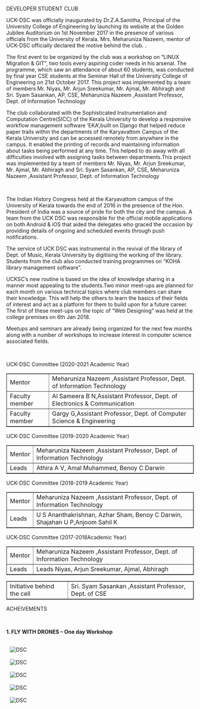 DEVELOPER STUDENT CLUB
<p>UCK-DSC was officially inaugurated by Dr.Z.A.Samitha, Principal of the University College of Engineering by launching its website at the Golden Jubilee Auditorium on 1st November 2017 in the presence of various officials from the University of Kerala.  Mrs. Meharuniza Nazeem, mentor of UCK-DSC officially declared the motive behind the club. .</p>
<p>The first event to be organized by the club was a workshop on “LINUX Migration &amp; GIT”, two tools every aspiring coder needs in his arsenal. The programme, which saw an attendance of about 60 students, was conducted by final year CSE students at the Seminar Hall of the University College of Engineering on 21st October 2017.  This project was implemented by a team of members Mr. Niyas, Mr. Arjun Sreekumar, Mr. Ajmal, Mr. Abhiragh and  Sri. Syam Sasankan, AP, CSE, Meharuniza Nazeem ,Assistant Professor, Dept. of Information Technology </p>
<p>The club collaborated with the Sophisticated Instrumentation and Computation Centre(SICC) of the Kerala University to develop a responsive workflow management software ‘EKA’,built on Django that helped reduce paper trails within the departments of the Karyavattom Campus of the Kerala University and can be accessed remotely from anywhere in the campus. It enabled the printing of records and maintaining information about tasks being performed at any time. This helped to do away with all difficulties involved with assigning tasks between departments.This project was implemented by a team of members Mr. Niyas, Mr. Arjun Sreekumar, Mr. Ajmal, Mr. Abhiragh and  Sri. Syam Sasankan, AP, CSE, Meharuniza Nazeem ,Assistant Professor, Dept. of Information Technology</p><br/>
<p>The Indian History Congress held at the Karyavattom campus of the University of Kerala towards the end of 2016 in the presence of the Hon. President of India was a source of pride for both the city and the campus. A team from the UCK DSC was responsible for the official mobile applications on both Android &amp; iOS that aided the delegates who graced the occasion by providing details of ongoing and scheduled events through push notifications.
<p>The service of UCK DSC was instrumental in the revival of the library of Dept. of Music, Kerala University by digitising the working of the library. Students from the club also conducted training programmes on “KOHA library management software”.
<p>UCKSC’s new routine is based on the idea of knowledge sharing in a manner most appealing to the students.Two minor meet-ups are planned for each month on various technical topics where club members can share their knowledge. This will help the others to learn the basics of their fields of interest and act as a platform for them to build upon for a future career. The first of these meet-ups on the topic of “Web Designing” was held at the college premises on 6th Jan 2018. 
<p>Meetups and seminars are already being organized for the next few months along with a number of workshops to increase interest in computer science associated fields.

</p><br/>
<p>UCK-DSC Committee (2020-2021 Academic Year)</p>
<table border="1" cellpadding="8" style="border-collapse:collapse;">
<tr><td>Mentor</td><td>Meharuniza Nazeem ,Assistant Professor, Dept. of Information Technology </td></tr>
<tr><td>Faculty member</td><td>Al Sameera B N,Assistant Professor, Dept. of Electronics &amp; Communication</td></tr>
<tr><td>Faculty member</td><td>Gargy G,Assistant Professor, Dept. of Computer Science &amp; Engineering</td></tr></table>
<p>UCK-DSC Committee (2019-2020 Academic Year)</p>
<table border="1" cellpadding="8" style="border-collapse:collapse;">
<tr><td>Mentor</td><td>Meharuniza Nazeem ,Assistant Professor, Dept. of Information Technology</td></tr>
<tr><td>Leads</td><td>Athira A V, Amal Muhammed, Benoy C Darwin</td></tr>
</table>
<p>UCK-DSC Committee (2018-2019 Academic Year)</p>
<table border="1" cellpadding="8" style="border-collapse:collapse;">
<tr><td>Mentor</td><td>Meharuniza Nazeem ,Assistant Professor, Dept. of Information Technology </td></tr>
<tr><td>Leads</td><td>U S Ananthakrishnan, Azhar Sham, Benoy C Darwin, Shajahan U P,Anjoom Sahil K</td></tr>
</table>
<p>UCK-DSC Committee (2017-2018Academic Year)</p>
<table border="1" cellpadding="8" style="border-collapse:collapse;">
<tr><td>Mentor</td><td>Meharuniza Nazeem ,Assistant Professor, Dept. of Information Technology </td></tr>
<tr><td>Leads</td><td>Leads	Niyas, Arjun Sreekumar, Ajmal, Abhiragh</td></tr>
</table>
<p></p>
<table border="1" cellpadding="8" style="border-collapse:collapse;">
<tr><td>Initiative behind the cell</td><td>Sri. Syam Sasankan ,Assistant Professor, Dept. of CSE </td></tr>
</table>
<p>ACHEIVEMENTS</p>
<br/><p><strong>1.	FLY WITH DRONES – One day Workshop</strong></p>
<div style="width:320px; float:left; margin-left:10px;"><br/><img alt="DSC" src="images/dsc1.jpg" style="border-radius:2%; box-shadow:none; "/></div>
<div style="width:320px; float:left; margin-left:10px;"><br/><img alt="DSC" src="images/dsc2.jpg" style="border-radius:2%; box-shadow:none; "/></div>
<div style="width:320px; float:left; margin-left:10px;"><br/><img alt="DSC" src="images/dsc3.jpg" style="border-radius:2%; box-shadow:none; "/></div>
<div style="width:320px; float:left; margin-left:10px;"><br/><img alt="DSC" src="images/dsc4.jpg" style="border-radius:2%; box-shadow:none; "/></div>
<div style="width:320px; float:left; margin-left:10px;"><br/><img alt="DSC" src="images/dsc5.jpg" style="border-radius:2%; box-shadow:none; "/></div>
<br/><br/><br/><br/><br/><br/><br/><br/><br/><br/><br/><br/><br/><br/><br/><br/><br/><br/><br/><br/><br/><br/><br/><br/><br/><br/><br/><br/><br/><br/><br/><br/><br/><br/><br/><br/><br/><br/>
</p></p></p></div>